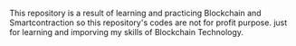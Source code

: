 This repository is a result of learning and practicing Blockchain and Smartcontraction
so this repository's codes are not for profit purpose. just for learning and imporving my skills of Blockchain Technology.
